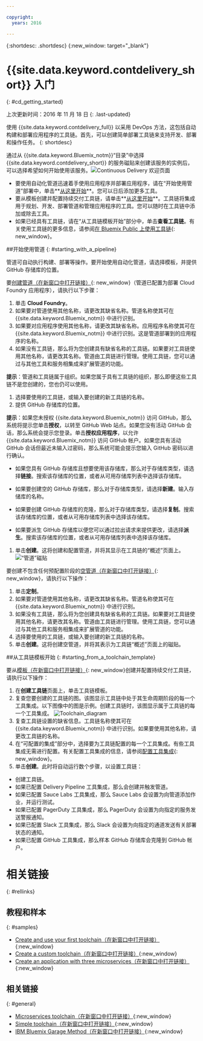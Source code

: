 ```yaml
---

copyright:
  years: 2016

---
```

 
{:shortdesc: .shortdesc}
{:new_window: target="_blank"}

# {{site.data.keyword.contdelivery_short}} 入门
{: #cd_getting_started}

上次更新时间：2016 年 11 月 18 日
{: .last-updated}  

使用 {{site.data.keyword.contdelivery_full}} 以采用 DevOps 方法，这包括自动构建和部署应用程序的工具链。首先，可以创建简单部署工具链来支持开发、部署和操作任务。
{: shortdesc}

通过从 {{site.data.keyword.Bluemix_notm}}“目录”中选择 {{site.data.keyword.contdelivery_short}} 的服务磁贴来创建该服务的实例后，可以选择希望如何开始使用该服务。![Continuous Delivery 欢迎页面](images/cd_landing_page.png)

 * 要使用自动化管道迅速着手使用应用程序并部署应用程序，请在“开始使用管道”部署中，单击**[从这里开始](#starting_with_a_pipeline)**。您可以日后添加更多工具。 
 * 要从模板创建并配置持续交付工具链，请单击**[从这里开始](#starting_from_a_toolchain_template)**。工具链将集成用于规划、开发、部署管道和管理应用程序的工具。您可以随时在工具链中添加或除去工具。
 * 如果已经具有工具链，请在“从工具链模板开始”部分中，单击**查看工具链**。有关使用工具链的更多信息，请参阅[在 Bluemix Public 上使用工具链](/docs/services/ContinuousDelivery/toolchains_using.html){: new_window}。

##开始使用管道
{: #starting_with_a_pipeline}

管道可自动执行构建、部署等操作。要开始使用自动化管道，请选择模板，并提供 GitHub 存储库的位置。

要[创建管道（在新窗口中打开链接）](https://console.ng.bluemix.net/devops/pipelines/dashboard/create){: new_window}（管道已配置为部署 Cloud Foundry 应用程序），请执行以下步骤：

1. 单击 **Cloud Foundry**。
1. 如果要对管道使用其他名称，请更改其缺省名称。管道名称使其可在 {{site.data.keyword.Bluemix_notm}} 中进行识别。 
1. 如果要对应用程序使用其他名称，请更改其缺省名称。应用程序名称使其可在 {{site.data.keyword.Bluemix_notm}} 中进行识别。这是管道部署到的应用程序的名称。 
1. 如果没有工具链，那么将为您创建具有缺省名称的工具链。如果要对工具链使用其他名称，请更改其名称。管道由工具链进行管理。使用工具链，您可以通过与其他工具和服务相集成来扩展管道的功能。 

 **提示**：管道和工具链属于组织。如果您属于具有工具链的组织，那么即便这些工具链不是您创建的，您也仍可以使用。
 
1. 选择要使用的工具链，或输入要创建的新工具链的名称。
1. 提供 GitHub 存储库的位置。

 **提示**：如果您未授权 {{site.data.keyword.Bluemix_notm}} 访问 GitHub，那么系统将提示您单击**授权**，以转至 GitHub Web 站点。如果您没有活动 GitHub 会话，那么系统会提示您登录。单击**授权应用程序**，以允许 {{site.data.keyword.Bluemix_notm}} 访问 GitHub 帐户。如果您具有活动 GitHub 会话但最近未输入过密码，那么系统可能会提示您输入 GitHub 密码以进行确认。

   * 如果您具有 GitHub 存储库且想要使用该存储库，那么对于存储库类型，请选择**链接**。搜索该存储库的位置，或者从可用存储库列表中选择该存储库。
   
   * 如果要创建空的 GitHub 存储库，那么对于存储库类型，请选择**新建**。输入存储库的名称。
   
   * 如果要创建 GitHub 存储库的克隆，那么对于存储库类型，请选择**复制**。搜索该存储库的位置，或者从可用存储库列表中选择该存储库。
   
   * 如果要派生 GitHub 存储库以便您可以通过拉出请求来提供更改，请选择**派生**。搜索该存储库的位置，或者从可用存储库列表中选择该存储库。
 
1. 单击**创建**。这将创建和配置管道，并将其显示在工具链的“概述”页面上。
 ![“管道”磁贴](images/cd_pipeline.png)
 
要创建不包含任何预配置阶段的[空管道（在新窗口中打开链接）](https://console.ng.bluemix.net/devops/pipelines/dashboard/create){: new_window}，请执行以下操作：

1. 单击**定制**。
1. 如果要对管道使用其他名称，请更改其缺省名称。管道名称使其可在 {{site.data.keyword.Bluemix_notm}} 中进行识别。 
1. 如果没有工具链，那么将为您创建具有缺省名称的工具链。如果要对工具链使用其他名称，请更改其名称。管道由工具链进行管理。使用工具链，您可以通过与其他工具和服务相集成来扩展管道的功能。
1. 选择要使用的工具链，或输入要创建的新工具链的名称。
1. 单击**创建**。这将创建空管道，并将其表示为工具链“概述”页面上的磁贴。

##从工具链模板开始
{: #starting_from_a_toolchain_template}

要从[模板（在新窗口中打开链接）](https://console.ng.bluemix.net/devops/create){: new_window}创建并配置持续交付工具链，请执行以下操作：

1. 在**创建工具链**页面上，单击工具链模板。  
1. 复查您要创建的工具链的图。该图显示工具链中处于其生命周期阶段的每一个工具集成。以下图像中的图是示例。创建工具链时，该图显示属于工具链的每一个工具集成。
![Toolchain_diagram](images/toolchain_diagram.png)
1. 复查工具链设置的缺省信息。工具链名称使其可在 {{site.data.keyword.Bluemix_notm}} 中进行识别。如果要使用其他名称，请更改工具链的名称。
1. 在“可配置的集成”部分中，选择要为工具链配置的每一个工具集成。有些工具集成无需进行配置。有关配置工具集成的信息，请参阅[配置工具集成](/docs/services/ContinuousDelivery/toolchains_integrations.html){: new_window}。
1. 单击**创建**。此时将自动运行数个步骤，以设置工具链：

 * 创建工具链。
 * 如果已配置 Delivery Pipeline 工具集成，那么会创建并触发管道。
 * 如果已配置 Sauce Labs 工具集成，那么 Sauce Labs 会设置为向管道添加作业，并运行测试。
 * 如果已配置 PagerDuty 工具集成，那么 PagerDuty 会设置为向指定的服务发送警报通知。 
 * 如果已配置 Slack 工具集成，那么 Slack 会设置为向指定的通道发送有关部署状态的通知。 
 * 如果已配置 GitHub 工具集成，那么样本 GitHub 存储库会克隆到 GitHub 帐户。 

# 相关链接
{: #rellinks}

## 教程和样本
{: #samples}

* [Create and use your first toolchain（在新窗口中打开链接）](https://www.ibm.com/devops/method/tutorials/tutorial_toolchain_flow){:new_window}
* [Create a custom toolchain（在新窗口中打开链接）](https://www.ibm.com/devops/method/tutorials/tutorial_toolchain_custom){:new_window}
* [Create an application with three microservices（在新窗口中打开链接）](https://www.ibm.com/devops/method/tutorials/tutorial_toolchain_microservices){:new_window}

## 相关链接
{: #general}

* [Microservices toolchain（在新窗口中打开链接）](https://www.ibm.com/devops/method/toolchains/microservices_toolchain){:new_window}
* [Simple toolchain（在新窗口中打开链接）](https://www.ibm.com/devops/method/toolchains/simple_toolchain){:new_window}
* [IBM Bluemix Garage Method（在新窗口中打开链接）](https://www.ibm.com/devops/method){:new_window}
